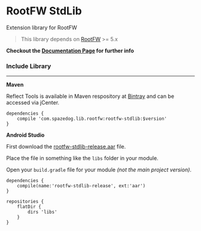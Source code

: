 RootFW StdLib
=============

Extension library for RootFW

> This library depends on [RootFW](https://github.com/SpazeDog/RootFW) >= 5.x

**Checkout the [Documentation Page](docs/dokka/index.md) for further info**

### Include Library
-----------

**Maven**

Reflect Tools is available in Maven respository at [Bintray](https://bintray.com/dk-zero-cool/maven/rootfw-stdlib/view) and can be accessed via jCenter.

```
dependencies {
    compile 'com.spazedog.lib.rootfw:rootfw-stdlib:$version'
}
```

**Android Studio**

First download the [rootfw-stdlib-release.aar](https://github.com/SpazeDog/rootfw-stdlib/raw/master/releases/rootfw-stdlib-release.aar) file.

Place the file in something like the `libs` folder in your module.

Open your `build.gradle` file for your module _(not the main project version)_.

```
dependencies {
    compile(name:'rootfw-stdlib-release', ext:'aar')
}

repositories {
    flatDir {
        dirs 'libs'
    }
}
```

